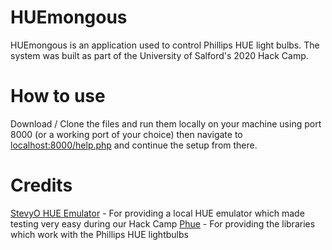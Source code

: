 # HUEmongous

HUEmongous is an application used to control Phillips HUE light bulbs. The system was built as part of the University of Salford's 2020 Hack Camp.

# How to use
Download / Clone the files and run them locally on your machine using port 8000 (or a working port of your choice) then navigate to [localhost:8000/help.php](localhost:8000/help.php) and continue the setup from there.

# Credits
[StevyO HUE Emulator](https://github.com/SteveyO/Hue-Emulator) - For providing a local HUE emulator which made testing very easy during our Hack Camp
[Phue](https://github.com/sqmk/Phue) - For providing the libraries which work with the Phillips HUE lightbulbs
